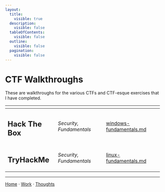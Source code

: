 ```yaml
---
layout:
  title:
    visible: true
  description:
    visible: false
  tableOfContents:
    visible: false
  outline:
    visible: false
  pagination:
    visible: false
---
```


# CTF Walkthroughs

These are walkthroughs for the various CTFs and CTF-esque exercises that I have completed.

<table data-view="cards"><thead>
  <tr><th></th><th></th><th data-hidden data-card-target data-type="content-ref"></th></tr></thead><tbody>
  <tr><td><h2>Hack The Box</h2></td><td><em>Security, Fundamentals</em></td><td><a href="./hack-the-box/README.md">windows-fundamentals.md</a></td></tr>
  <tr><td><h2>TryHackMe</h2></td><td><em>Security, Fundamentals</em></td><td><a href="./">linux-fundamentals.md</a></td></tr>
</table>

***

[Home](https://app.gitbook.com/o/0kO27okC5uVB9ALX3rho/s/036xtfEIzcEdGegONXWM/) ⋅ [Work](https://app.gitbook.com/o/0kO27okC5uVB9ALX3rho/s/WaFS755Q4sf02CxLcghQ/) ⋅ [Thoughts](https://app.gitbook.com/o/0kO27okC5uVB9ALX3rho/s/s4QQPMntQ25hmJToKSOu/)
